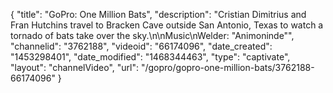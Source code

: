 {
    "title": "GoPro: One Million Bats",
    "description": "Cristian Dimitrius and Fran Hutchins travel to Bracken Cave outside San Antonio, Texas to watch a tornado of bats take over the sky.\n\nMusic\nWelder: \"Animoninde\"",
    "channelid": "3762188",
    "videoid": "66174096",
    "date_created": "1453298401",
    "date_modified": "1468344463",
    "type": "captivate",
    "layout": "channelVideo",
    "url": "\/gopro\/gopro-one-million-bats\/3762188-66174096"
}